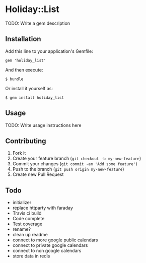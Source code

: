 # Holiday::List

TODO: Write a gem description

## Installation

Add this line to your application's Gemfile:

    gem 'holiday_list'

And then execute:

    $ bundle

Or install it yourself as:

    $ gem install holiday_list

## Usage

TODO: Write usage instructions here

## Contributing

1. Fork it
2. Create your feature branch (`git checkout -b my-new-feature`)
3. Commit your changes (`git commit -am 'Add some feature'`)
4. Push to the branch (`git push origin my-new-feature`)
5. Create new Pull Request

## Todo

- initializer
- replace httparty with faraday
- Travis ci build
- Code complete
- Test coverage
- rename?
- clean up readme
- connect to more google public calendars
- connect to private google calendars
- connect to non google calendars
- store data in redis
